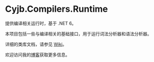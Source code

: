 Cyjb.Compilers.Runtime
====

提供编译相关运行时，基于 .NET 6。

本项目包括一些与编译相关的基础接口，用于运行词法分析器和语法分析器。

详细的类库文档，请参见 [Wiki](https://github.com/CYJB/Cyjb.Compilers/wiki)。

欢迎访问我的[博客](http://www.cnblogs.com/cyjb/)获取更多信息。

